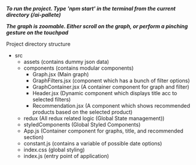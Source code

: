 ***To run the project. Type 'npm start' in the terminal from the current directory (/ai-pallete)***

***The graph is zoomable. Either scroll on the graph, or perform a pinching gesture on the touchpad***

Project directory structure
- src
    - assets (contains dummy json data)
    - components (contains modular components)
        - Graph.jsx (Main graph)
        - GraphFilters.jsx (component which has a bunch of filter options)
        - GraphContainer.jsx (A container component for graph and filter)
        - Header.jsx (Dynamic component which displays title acc to selected filters)
        - Recommendation.jsx (A component which shows recommended products based on the selected product)
    - redux (All redux related logic (Global State management))
    - styledComponents (Global Styled Components)
    - App.js (Container component for graphs, title, and recommended section)
    - constant.js (contains a variable of possible date options)
    - index.css (global styling)
    - index.js (entry point of application)
